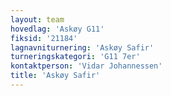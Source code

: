 ```yaml
---
layout: team
hovedlag: 'Askøy G11'
fiksid: '21184'
lagnavniturnering: 'Askøy Safir'
turneringskategori: 'G11 7er'
kontaktperson: 'Vidar Johannessen'
title: 'Askøy Safir'
---
```

